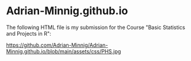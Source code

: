 # Adrian-Minnig.github.io

The following HTML file is my submission for the Course "Basic Statistics and Projects in R":

https://github.com/Adrian-Minnig/Adrian-Minnig.github.io/blob/main/assets/css/PHS.jpg
